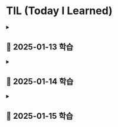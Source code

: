 # TIL (Today I Learned)

<details>
<summary><h2>📖 2025-01-13 학습</h2></summary>

- AI를 활용한 서술형 도안 -> 기호 도안 변환 프롬프트 작성
- docker 공부 & JPA 공부
</details>

<details>
<summary><h2>📖 2025-01-14 학습</h2></summary>

### 도커의 볼륨(Volume)
- 도커 컨테이너에서 데이터를 영속적으로 저장하기 위한 방법
- 컨테이너 자체의 저장 공간을 사용하지 않고 호스트 자체의 저장 공간을 공유해서 사용하는 형태
```bash
$ docker run -v [호스트의 디렉토리 절대경로]:[컨테이너의 디렉토리 절대경로] [이미지명]:[태그명]
```
- [**호스트의 디렉토리 절대 경로**]에 디렉토리가 이미 존재할 경우 호스트의 디렉터리가 컨테이너의 디렉터리를 덮어씌움
- [**호스트의 디렉토리 절대 경로**]에 디렉토리가 존재하지 않을 경우 호스트의 디렉터리 절대 경로에 디렉터리를 새로 만들고 컨테이너의 디렉터리에 있는 파일들을 호스트의 디렉터리로 복사함함
</details>

<details>
<summary><h2>📖 2025-01-15 학습</h2></summary>

# 프로세스와 스레드

## 프로세스 (Process)

프로세스는 컴퓨터에서 실행 중인 하나의 프로그램을 의미
프로그램이 실행되면 운영체제는 디스크에 저장된 데이터를 메모리로 로드하여 실제 메모리 공간에 할당하고 CPU가 접근할 수 있는 상태가 됩니다

### 프로세스의 메모리 구조
프로세스의 메모리는 크게 4가지 구조를 가짐
- **코드(Code) 영역**  
  실행할 프로그램의 코드가 기계어로 컴파일되어 저장되는 영역으로 텍스트(text) 영역이라고도 함
  CPU는 코드 영역에 저장된 명령어를 하나씩 가져가서 처리하며 중간에 코드가 변경되지 않도록 Read-Only 형태로 저장됨

- **데이터(Data) 영역**  
  전역 변수, 정적(static) 변수, 배열, 구조체 등이 저장되는 영역
  데이터 영역은 세부적으로 BSS(Block Started by Symbol) 영역과 데이터 영역으로 나눌 수 있다
  - BSS 영역: 초기화하지 않은 변수를 저장  
  - 데이터 영역: 초기화된 변수를 저장  
  실행 도중 변수 값이 변경될 수 있으므로 Read-Write로 저장됨

- **스택(Stack) 영역**  
  지역 변수, 함수의 매개변수, 반환되는 주소 값 등이 저장되는 영
  함수의 호출과 함께 할당되며 함수의 호출이 완료되면 소멸함

- **힙(Heap) 영역**  
  사용자에 의해 동적 메모리 할당이 일어나는 영역
  생성자, 인스턴스와 같은 동적으로 할당되는 데이터들을 저장하는 공간

---

## 스레드 (Thread)

스레드는 프로세스 내에서 실행되는 작은 실행 단위이며 같은 프로세스 내에서 메모리 공간을 공유하며 실행됨

### 프로세스와 스레드의 차이

- **메모리 공유**  
  프로세스는 독립된 메모리 공간을 가지고 스레드는 같은 프로세스 내에서 메모리 공간을 공유함

- **자원 할당**  
  프로세스는 운영체제로부터 자원을 할당받고 스레드는 프로세스가 할당받은 자원을 공유하여 사용

---

### 멀티 프로세스와 멀티 스레드

- **멀티 프로세스**  
  하나의 애플리케이션을 여러 개의 프로세스로 구성하여 각 프로세스가 하나의 작업을 처리하도록 하는 방식 
  - 메모리 사용량이 많음  
  - 구현이 간단하고 안정성이 높음  

- **멀티 스레드**  
  한 프로세스 안에서 여러 개의 스레드를 동시에 실행하여 작업을 처리하는 방식
  - 자원 공유가 용이  
  - 응답성이 좋음  
  - 구현 및 디버깅이 어려울 수 있음  
  - 안정성에 문제가 발생할 가능성 있음

# MultipartFile 방식 vs Presigned URL 방식

## 1. MultipartFile 방식
- **설명**: 
  파일을 클라이언트에서 서버로 업로드한 뒤, 서버에서 S3로 업로드하는 방식

## 2. Presigned URL 방식
- **설명**: 
  클라이언트가 S3에 파일을 직접 업로드하는 방식

---

## 비교표

| 항목                  | MultipartFile 방식                                                                 | Presigned URL 방식                                                                          |
|-----------------------|-----------------------------------------------------------------------------------|--------------------------------------------------------------------------------------------|
| **동작 방식**         | 파일을 서버에 업로드 → 서버에서 S3로 저장                                          | 클라이언트가 Presigned URL을 통해 S3에 직접 업로드                                          |
| **서버 부하**         | 서버가 파일을 처리해야 하므로 서버 부하 증가                                        | 클라이언트가 직접 S3에 업로드하므로 서버 부하 감소                                          |
| **네트워크 비용**      | 서버가 클라이언트와 S3 간 네트워크 비용 모두 부담                                   | 클라이언트가 S3와 직접 통신하므로 서버의 네트워크 비용 감소                                 |
| **보안**              | 서버에서 파일 검증 후 S3에 저장 => 보안이 비교적 우수                                 | URL이 노출되면 파일 접근 가능성 있음 (해결방법: URL 만료 시간 설정)                     |
| **구현 복잡도**       | 서버에서 파일 검증 및 업로드 로직 구현 필요                                        | Presigned URL 생성 및 클라이언트에서의 업로드 로직 구현 필요                                |
| **실시간 처리**       | 파일 검증 및 처리 후 업로드 가능                                                   | 클라이언트가 바로 업로드 가능, 업로드 속도 증가                                             |
| **사용 사례**         | 파일 검증이 중요하거나, 서버에서 추가 처리(변환, 저장) 필요                        | 대용량 파일 업로드, 서버 부하를 줄여야 하는 경우                                            |

---

## 장단점

### MultipartFile 방식
- **장점**:
  - 서버에서 파일 검증, 변환 등 추가 처리가 가능
  - 파일 저장 경로와 관련된 제어가 서버에서 간단하게 이루어짐
  - 보안상 클라이언트에서 S3에 직접 접근하지 않음
- **단점**:
  - 서버 부하와 네트워크 비용이 증가
  - 대용량 파일 업로드 시 서버에 부담이 큼
  - 서버의 리소스를 많이 소모하므로 확장성이 떨어질 수 있음

### Presigned URL 방식
- **장점**:
  - 클라이언트가 S3에 직접 업로드하므로 서버 부하 감소
  - 대용량 파일 업로드에 적합
  - 서버와 클라이언트 간 통신 최소화로 네트워크 비용 절감
- **단점**:
  - Presigned URL의 보안 관리 필요(만료 시간 설정)
  - 서버에서 파일 검증을 할 수 없으므로 클라이언트에서 검증 로직 필요
  - 구현 복잡도가 약간 증가



</details>
